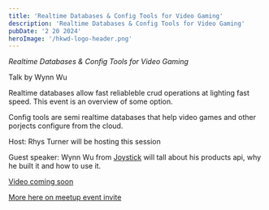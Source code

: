 ```yaml
---
title: 'Realtime Databases & Config Tools for Video Gaming'
description: 'Realtime Databases & Config Tools for Video Gaming'
pubDate: '2 20 2024'
heroImage: '/hkwd-logo-header.png'
---
```


*Realtime Databases & Config Tools for Video Gaming*

Talk by Wynn Wu 

Realtime databases allow fast reliableble crud operations at lighting fast speed. This event is an overview of some option.

Config tools are semi realtime databases that help video games and other porjects configure from the cloud.

Host: Rhys Turner will be hosting this session

Guest speaker: Wynn Wu from [Joystick](https://www.getjoystick.com/) will tall about his products api, why he built it and how to use it.

[Video coming soon]()

[More here on meetup event invite](https://www.meetup.com/hk-web-dev/events/298683833)